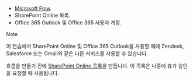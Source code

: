 * [Microsoft Flow](https://flow.microsoft.com).
* SharePoint Online 목록.
* Office 365 Outlook 및 Office 365 사용자 계정.

> [!NOTE]
> 이 연습에서 SharePoint Online 및 Office 365 Outlook을 사용할 때에 Zendesk, Salesforce 또는 Gmail와 같은 다른 서비스를 사용할 수 있습니다.
> 
> 

흐름을 만들기 전에 [SharePoint Online 목록](https://support.office.com/article/Training-Create-and-set-up-a-list-1DDC1F5A-A908-478B-BB6D-608F34B71F94)을 만듭니다. 이 목록은 나중에 휴가 승인을 요청할 때 사용됩니다.

